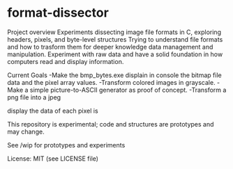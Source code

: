 # format-dissector
Project overview
Experiments dissecting image file formats in C, exploring headers, pixels, and byte-level structures
Trying to understand file formats and how to trasform them for deeper knowledge data management and manipulation.
Experiment with raw data and have a solid foundation in how computers read and display information.

Current Goals
-Make the bmp_bytes.exe displain in console the bitmap file data and the pixel array values.
-Transform colored images in grayscale.
-Make a simple picture-to-ASCII generator as proof of concept.
-Transform a png file into a jpeg

display the data of each pixel is

This repository is experimental; code and structures are prototypes and may change.

See /wip for prototypes and experiments

License: MIT (see LICENSE file)
